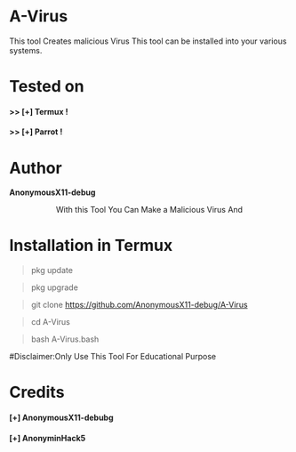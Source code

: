 # A-Virus
This tool Creates malicious Virus
This tool can be installed into your various systems.


# Tested on
#### >> [+] Termux !
#### >> [+] Parrot !

# Author
**AnonymousX11-debug**

<p align="center">
With this Tool You Can Make a Malicious  Virus And 
</p>

# Installation in Termux
> pkg update 

> pkg upgrade

> git clone https://github.com/AnonymousX11-debug/A-Virus

>cd A-Virus

>bash A-Virus.bash

#Disclaimer:Only Use This Tool For Educational Purpose


# Credits
#### [+] AnonymousX11-debubg
#### [+] AnonyminHack5
